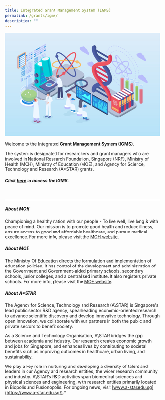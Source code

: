 ```yaml
---
title: Integrated Grant Management System (IGMS)
permalink: /grants/igms/
description: ""
---
```

![](/images/Grants/jan4-outlined-02.jpg)

Welcome to the Integrated **Grant Management System (IGMS)**. 

The system is designated for researchers and grant managers who are involved in National Research Foundation, Singapore (NRF), Ministry of Health (MOH), Ministry of Education (MOE), and Agency for Science, Technology and Research (A*STAR) grants.


##### ****Click [here](https://researchgrant.gov.sg/Pages/About-Us.aspx) to access the IGMS.****
<br>

---
##### About MOH

Championing a healthy nation with our people - To live well, live long &amp; with peace of mind. Our mission is to promote good health and reduce illness, ensure access to good and affordable healthcare, and pursue medical excellence. For more info, please visit the [MOH website](https://www.moh.gov.sg/).

##### About MOE

The Ministry Of Education directs the formulation and implementation of education policies. It has control of the development and administration of the Government and Government-aided primary schools, secondary schools, junior colleges, and a centralised institute. It also registers private schools. For more info, please visit the [MOE website](https://www.moe.gov.sg/).

##### About A*STAR

The Agency for Science, Technology and Research (A\STAR) is Singapore's lead public sector R&amp;D agency, spearheading economic-oriented research to advance scientific discovery and develop innovative technology. Through open innovation, we collaborate with our partners in both the public and private sectors to benefit society.

As a Science and Technology Organisation, A\STAR bridges the gap between academia and industry. Our research creates economic growth and jobs for Singapore, and enhances lives by contributing to societal benefits such as improving outcomes in healthcare, urban living, and sustainability.

We play a key role in nurturing and developing a diversity of talent and leaders in our Agency and research entities, the wider research community and industry. A\STAR’s R&amp;D activities span biomedical sciences and physical sciences and engineering, with research entities primarily located in Biopolis and Fusionopolis. For ongoing news, visit&nbsp;[www.a-star.edu.sg](https://www.a-star.edu.sg/).*